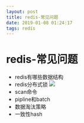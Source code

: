 ```yaml
--- 
layout: post 
title: redis-常见问题 
date: 2019-01-08 01:24:17 
tags: redis 
---
```

# redis-常见问题
- redis有哪些数据结构
- redis分布式锁
![](https://cdn.jsdelivr.net/gh/nber1994/fu0k@master/uPic/20181121232435353_469867672.png)
- scan命令
- pipline和batch
- 数据淘汰策略
- 一致性hash
